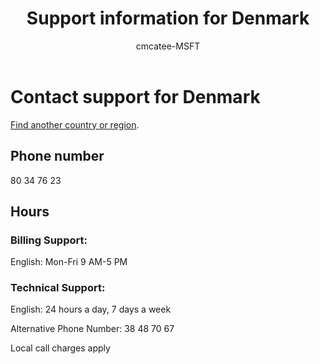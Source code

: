﻿---                                
title: Support information for Denmark
author: cmcatee-MSFT
f1.keywords:
- NOCSH
ms.author: cmcatee
manager: mnirkhe
audience: Admin
ms.topic: reference
ms.service: o365-administration
ms.collection: Adm_Support
localization_priority: Priority
description: Learn how to contact support for your country or region.
ROBOTS: NOINDEX, NOFOLLOW
---

# Contact support for Denmark

[Find another country or region](../contact-support-for-business-products.md).

## Phone number
80 34 76 23

## Hours
### Billing Support:

English: Mon-Fri 9 AM-5 PM

### Technical Support:

English: 24 hours a day, 7 days a week

Alternative Phone Number: 38 48 70 67

Local call charges apply